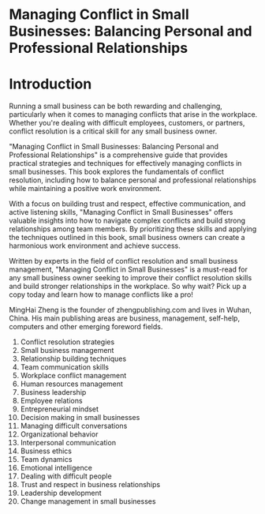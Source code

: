 # Managing Conflict in Small Businesses: Balancing Personal and Professional Relationships

# Introduction

Running a small business can be both rewarding and challenging, particularly when it comes to managing conflicts that arise in the workplace. Whether you're dealing with difficult employees, customers, or partners, conflict resolution is a critical skill for any small business owner.

"Managing Conflict in Small Businesses: Balancing Personal and Professional Relationships" is a comprehensive guide that provides practical strategies and techniques for effectively managing conflicts in small businesses. This book explores the fundamentals of conflict resolution, including how to balance personal and professional relationships while maintaining a positive work environment.

With a focus on building trust and respect, effective communication, and active listening skills, "Managing Conflict in Small Businesses" offers valuable insights into how to navigate complex conflicts and build strong relationships among team members. By prioritizing these skills and applying the techniques outlined in this book, small business owners can create a harmonious work environment and achieve success.

Written by experts in the field of conflict resolution and small business management, "Managing Conflict in Small Businesses" is a must-read for any small business owner seeking to improve their conflict resolution skills and build stronger relationships in the workplace. So why wait? Pick up a copy today and learn how to manage conflicts like a pro!


MingHai Zheng is the founder of zhengpublishing.com and lives in Wuhan, China. His main publishing areas are business, management, self-help, computers and other emerging foreword fields.



1. Conflict resolution strategies
2. Small business management
3. Relationship building techniques
4. Team communication skills
5. Workplace conflict management
6. Human resources management
7. Business leadership
8. Employee relations
9. Entrepreneurial mindset
10. Decision making in small businesses
11. Managing difficult conversations
12. Organizational behavior
13. Interpersonal communication
14. Business ethics
15. Team dynamics
16. Emotional intelligence
17. Dealing with difficult people
18. Trust and respect in business relationships
19. Leadership development
20. Change management in small businesses


